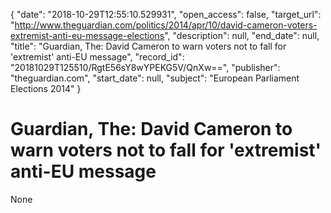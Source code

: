 {
  "date": "2018-10-29T12:55:10.529931", 
  "open_access": false, 
  "target_url": "http://www.theguardian.com/politics/2014/apr/10/david-cameron-voters-extremist-anti-eu-message-elections", 
  "description": null, 
  "end_date": null, 
  "title": "Guardian, The: David Cameron to warn voters not to fall for 'extremist' anti-EU message", 
  "record_id": "20181029T125510/RgtE56sY8wYPEKG5V/QnXw==", 
  "publisher": "theguardian.com", 
  "start_date": null, 
  "subject": "European Parliament Elections 2014"
}

# Guardian, The: David Cameron to warn voters not to fall for 'extremist' anti-EU message

None